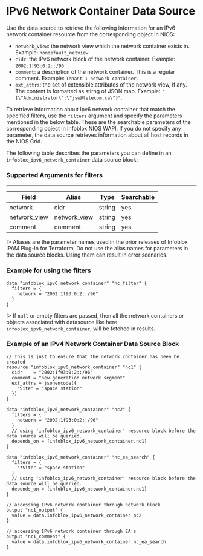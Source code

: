 # IPv6 Network Container Data Source

Use the data source to retrieve the following information for an IPv6 network container resource from the corresponding
object in NIOS:

* `network_view`: the network view which the network container exists in. Example: `nondefault_netview`
* `cidr`: the IPv6 network block of the network container. Example: `2002:1f93:0:2::/96`
* `comment`: a description of the network container. This is a regular comment. Example: `Tenant 1 network container`.
* `ext_attrs`: the set of extensible attributes of the network view, if any. The content is formatted as stirng of JSON map. Example: `"{\"Administrator\":\"jsw@telecom.ca\"}"`.

To retrieve information about Ipv6 network container that match the specified filters, use the `filters` argument and specify the parameters mentioned in the below table. These are the searchable parameters of the corresponding object in Infoblox NIOS WAPI. If you do not specify any parameter, the data source retrieves information about all host records in the NIOS Grid.

The following table describes the parameters you can define in an `infoblox_ipv6_network_container` data source block:

### Supported Arguments for filters

-----
| Field        | Alias        | Type   | Searchable |
|--------------|--------------|--------|------------|
| network      | cidr         | string | yes        |
| network_view | network_view | string | yes        |
| comment      | comment      | string | yes        |

!> Aliases are the parameter names used in the prior releases of Infoblox IPAM Plug-In for Terraform. Do not use the alias names for parameters in the data source blocks. Using them can result in error scenarios.

### Example for using the filters

```hcl
data "infoblox_ipv6_network_container" "nc_filter" {
  filters = {
    network = "2002:1f93:0:2::/96"
  }
}
```

!> If `null` or empty filters are passed, then all the network containers or objects associated with datasource like here `infoblox_ipv6_network_container`, will be fetched in results.

### Example of an IPv4 Network Container Data Source Block

```hcl
// This is just to ensure that the network container has been be created
resource "infoblox_ipv6_network_container" "nc1" {
  cidr    = "2002:1f93:0:2::/96"
  comment = "new generation network segment"
  ext_attrs = jsonencode({
    "Site" = "space station"
  })
}

data "infoblox_ipv6_network_container" "nc2" {
  filters = {
    network = "2002:1f93:0:2::/96"
  }
  // using 'infoblox_ipv6_network_container' resource block before the data source will be queried.
  depends_on = [infoblox_ipv6_network_container.nc1]
}

data "infoblox_ipv6_network_container" "nc_ea_search" {
  filters = {
    "*Site" = "space station"
  }
  // using 'infoblox_ipv6_network_container' resource block before the data source will be queried.
  depends_on = [infoblox_ipv6_network_container.nc1]
}

// accessing IPv6 network container through network block
output "nc1_output" {
  value = data.infoblox_ipv6_network_container.nc2
}

// accessing IPv6 network container through EA's
output "nc1_comment" {
  value = data.infoblox_ipv6_network_container.nc_ea_search
}
```
